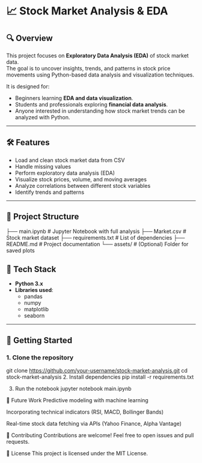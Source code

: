 # 📈 Stock Market Analysis & EDA

## 🔍 Overview
This project focuses on **Exploratory Data Analysis (EDA)** of stock market data.  
The goal is to uncover insights, trends, and patterns in stock price movements using Python-based data analysis and visualization techniques.  

It is designed for:
- Beginners learning **EDA and data visualization**.
- Students and professionals exploring **financial data analysis**.
- Anyone interested in understanding how stock market trends can be analyzed with Python.  

---

## 🛠️ Features
- Load and clean stock market data from CSV  
- Handle missing values  
- Perform exploratory data analysis (EDA)  
- Visualize stock prices, volume, and moving averages  
- Analyze correlations between different stock variables  
- Identify trends and patterns  

---

## 📂 Project Structure
├── main.ipynb # Jupyter Notebook with full analysis
├── Market.csv # Stock market dataset
├── requirements.txt # List of dependencies
├── README.md # Project documentation
└── assets/ # (Optional) Folder for saved plots


## 🧰 Tech Stack
- **Python 3.x**  
- **Libraries used**:  
  - pandas  
  - numpy  
  - matplotlib  
  - seaborn  

---

## 🚀 Getting Started

### 1. Clone the repository

git clone https://github.com/your-username/stock-market-analysis.git
cd stock-market-analysis
2. Install dependencies
pip install -r requirements.txt

3. Run the notebook
jupyter notebook main.ipynb

🔮 Future Work
Predictive modeling with machine learning

Incorporating technical indicators (RSI, MACD, Bollinger Bands)

Real-time stock data fetching via APIs (Yahoo Finance, Alpha Vantage)

🤝 Contributing
Contributions are welcome! Feel free to open issues and pull requests.

📜 License
This project is licensed under the MIT License.
